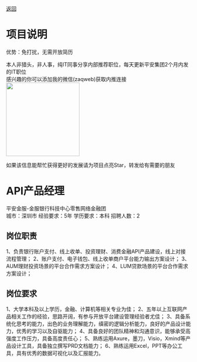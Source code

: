 [返回](../../)

# 项目说明

优势：免打扰，无需开放简历

本人非猎头，非人事，纯IT同事分享内部推荐职位，每天更新平安集团2个月内发的IT职位  
感兴趣的你可以添加我的微信(zaqweb)获取内推连接  
<img src="https://github.com/zaqweb/PA-IT-JOBS/blob/master/WechatICode.jpeg"  height="200" width="200">

如果该信息能帮忙获得更好的发展请为项目点亮Star，转发给有需要的朋友

# API产品经理
平安金服-金服银行科技中心零售网络金融团  
城市：深圳市 经验要求：5年 学历要求：本科  招聘人数：2

## 岗位职责
1、负责银行账户支付、线上收单、投资理财、消费金融API产品建设，线上对接流程管理；
2、账户支付、电子钱包、线上收单商户平台能力输出方案设计；
3、AUM理财投资场景的平台合作需求方案设计；
4、LUM贷款场景的平台合作需求方案设计；

## 岗位要求
1、大学本科及以上学历，金融、计算机等相关专业为佳；
2、五年以上互联网产品相关工作的经验，思路开阔，有参与开放平台建设管理经验者尤佳；
3、具备系统化思考的能力，出色的业务理解能力，缜密的逻辑分析能力，良好的产品设计能力，优秀的学习以及自驱能力；
4、具备良好的团队精神和沟通意识，能够承受高强度工作压力，具备高度责任心；
5、熟练运用Axure，墨刀，Visio，Xmind等产品设计工具，具备独立撰写PRD文档能力；
6、熟练运用Excel，PPT等办公工具，具有优秀的数据可视化以及汇报能力。




